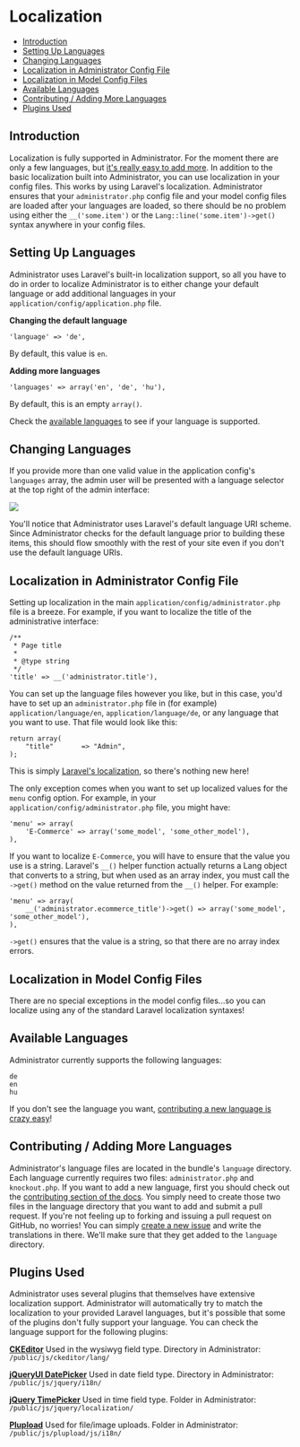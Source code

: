 # Localization

- [Introduction](#introduction)
- [Setting Up Languages](#setting-up-languages)
- [Changing Languages](#changing-languages)
- [Localization in Administrator Config File](#localization-in-administrator-config-file)
- [Localization in Model Config Files](#localization-in-model-config-files)
- [Available Languages](#available-languages)
- [Contributing / Adding More Languages](#contributing)
- [Plugins Used](#plugins-used)

<a name="introduction"></a>
## Introduction

Localization is fully supported in Administrator. For the moment there are only a few languages, but [it's really easy to add more](#contributing). In addition to the basic localization built into Administrator, you can use localization in your config files. This works by using Laravel's localization. Administrator ensures that your `administrator.php` config file and your model config files are loaded after your languages are loaded, so there should be no problem using either the `__('some.item')` or the `Lang::line('some.item')->get()` syntax anywhere in your config files.

<a name="setting-up-languages"></a>
## Setting Up Languages

Administrator uses Laravel's built-in localization support, so all you have to do in order to localize Administrator is to either change your default language or add additional languages in your `application/config/application.php` file.

**Changing the default language**

	'language' => 'de',

By default, this value is `en`.

**Adding more languages**

	'languages' => array('en', 'de', 'hu'),

By default, this is an empty `array()`.

Check the [available languages](#available-languages) to see if your language is supported.

<a name="changing-languages"></a>
## Changing Languages

If you provide more than one valid value in the application config's `languages` array, the admin user will be presented with a language selector at the top right of the admin interface:

<img src="https://raw.github.com/FrozenNode/Laravel-Administrator/3.1.0/examples/images/localization.png" />

You'll notice that Administrator uses Laravel's default language URI scheme. Since Administrator checks for the default language prior to building these items, this should flow smoothly with the rest of your site even if you don't use the default language URIs.

<a name="localization-in-administrator-config-file"></a>
## Localization in Administrator Config File

Setting up localization in the main `application/config/administrator.php` file is a breeze. For example, if you want to localize the title of the administrative interface:

	/**
	 * Page title
	 *
	 * @type string
	 */
	'title' => __('administrator.title'),

You can set up the language files however you like, but in this case, you'd have to set up an `administrator.php` file in (for example) `application/language/en`, `application/language/de`, or any language that you want to use. That file would look like this:

	return array(
		"title"       => "Admin",
	);

This is simply [Laravel's localization](http://laravel.com/docs/localization), so there's nothing new here!

The only exception comes when you want to set up localized values for the `menu` config option. For example, in your `application/config/administrator.php` file, you might have:

	'menu' => array(
		'E-Commerce' => array('some_model', 'some_other_model'),
	),

If you want to localize `E-Commerce`, you will have to ensure that the value you use is a string. Laravel's `__()` helper function actually returns a Lang object that converts to a string, but when used as an array index, you must call the `->get()` method on the value returned from the `__()` helper. For example:

	'menu' => array(
		__('administrator.ecommerce_title')->get() => array('some_model', 'some_other_model'),
	),

`->get()` ensures that the value is a string, so that there are no array index errors.

<a name="localization-in-model-config-files"></a>
## Localization in Model Config Files

There are no special exceptions in the model config files...so you can localize using any of the standard Laravel localization syntaxes!

<a name="available-languages"></a>
## Available Languages

Administrator currently supports the following languages:

	de
	en
	hu

If you don't see the language you want, [contributing a new language is crazy easy](#contributing)!

<a name="contributing"></a>
## Contributing / Adding More Languages

Administrator's language files are located in the bundle's `language` directory. Each language currently requires two files: `administrator.php` and `knockout.php`. If you want to add a new language, first you should check out the [contributing section of the docs](/docs/contributing). You simply need to create those two files in the language directory that you want to add and submit a pull request. If you're not feeling up to forking and issuing a pull request on GitHub, no worries! You can simply [create a new issue](https://github.com/FrozenNode/Laravel-Administrator/issues) and write the translations in there. We'll make sure that they get added to the `language` directory.

<a name="plugins-used"></a>
## Plugins Used

Administrator uses several plugins that themselves have extensive localization support. Administrator will automatically try to match the localization to your provided Laravel languages, but it's possible that some of the plugins don't fully support your language. You can check the language support for the following plugins:

**[CKEditor](http://ckeditor.com/)**
Used in the wysiwyg field type. Directory in Administrator: `/public/js/ckeditor/lang/`

**[jQueryUI DatePicker](http://jqueryui.com/datepicker/)**
Used in date field type. Directory in Administrator: `/public/js/jquery/i18n/`

**[jQuery TimePicker](http://jonthornton.github.com/jquery-timepicker/)**
Used in time field type. Folder in Administrator: `/public/js/jquery/localization/`

**[Plupload](http://www.plupload.com/)**
Used for file/image uploads. Folder in Administrator: `/public/js/plupload/js/i18n/`